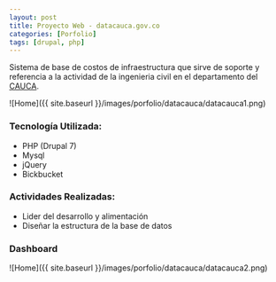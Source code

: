 ```yaml
---
layout: post
title: Proyecto Web - datacauca.gov.co
categories: [Porfolio]
tags: [drupal, php]
---
```


Sistema de base de costos de infraestructura que sirve de soporte y referencia a la actividad de la ingenieria civil en el departamento del [CAUCA](http://www.cauca.gov.co).

![Home]({{ site.baseurl }}/images/porfolio/datacauca/datacauca1.png)

### Tecnolog&iacute;a Utilizada:
 - PHP (Drupal 7)
 - Mysql
 - jQuery
 - Bickbucket

### Actividades Realizadas:
 - Lider del desarrollo y alimentaci&oacute;n
 - Dise&ntilde;ar la estructura de la base de datos

### Dashboard
![Home]({{ site.baseurl }}/images/porfolio/datacauca/datacauca2.png)